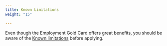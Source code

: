 ```yaml
---
title: Known Limitations
weight: "15"

---
```

<!---
    We don't publish that page yet
    cf https://github.com/taiwangoldcard/goldcard.tw/pull/3#issuecomment-640310267
 -->

Even though the Employment Gold Card offers great benefits, you should be aware of the [Known limitations](/goldcard-holders-faq/known-limitations/) before applying.